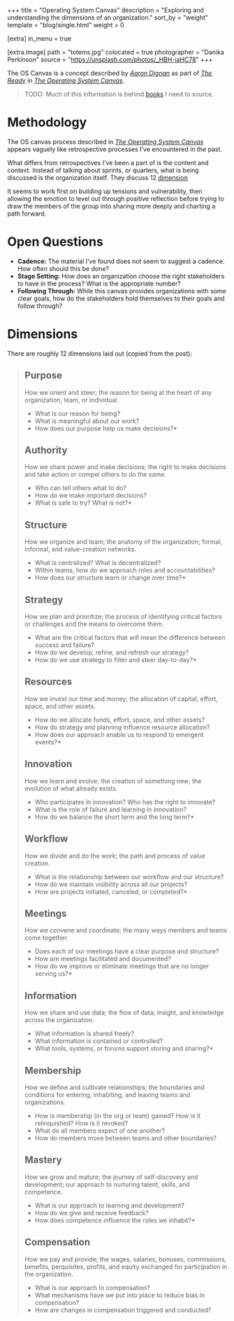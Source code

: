 +++
title = "Operating System Canvas"
description = "Exploring and understanding the dimensions of an organization."
sort_by = "weight"
template =  "blog/single.html"
weight = 0

[extra]
in_menu = true

[extra.image]
path = "totems.jpg"
colocated = true
photographer = "Danika Perkinson"
source = "https://unsplash.com/photos/_HBH-iaHC78"
+++

The OS Canvas is a concept described by [*Aaron Dignan*](https://twitter.com/aarondignan) as part of [*The Ready*](the-ready) in [*The Operating System Canvas*](operating-system-canvas).

> TODO: Much of this information is behind [books](https://www.russellbooks.com/books/brave-new-work-are-you-ready-to-reinvent-your-organization-0525536205/) I need to source.

# Methodology

The OS canvas process described in [*The Operating System Canvas*](operating-system-canvas) appears vaguely like retrospective processes I've encountered in the past.

What differs from retrospectives I've been a part of is the content and context. Instead of talking about sprints, or quarters, what is being discussed is the organization itself. They discuss 12 [dimension](#dimensions)

It seems to work first on building up tensions and vulnerability, then allowing the emotion to level out through positive reflection before trying to draw the members of the group into sharing more deeply and charting a path forward.

# Open Questions

* **Cadence:** The material I've found does not seem to suggest a cadence. How often should this be done?
* **Stage Setting:** How does an organization choose the right stakeholders to have in the process? What is the appropriate number?
* **Following Through:** While this canvas provides organizations with some clear goals, how do the stakeholders hold themselves to their goals and follow through?

# Dimensions

There are roughly 12 dimensions laid out (copied from the post):
>
> ## Purpose
>
>  How we orient and steer; the reason for being at the heart of any organization, team, or individual.
>
>  * What is our reason for being?
>  * What is meaningful about our work?
>  * How does our purpose help us make decisions?* 
>
> ## Authority
>
>  How we share power and make decisions; the right to make decisions and take action or compel others to do the same.
>
>  * Who can tell others what to do?
>  * How do we make important decisions?
>  * What is safe to try? What is not?* 
>
> ## Structure
>
>  How we organize and team; the anatomy of the organization; formal, informal, and value-creation networks.
>
>  * What is centralized? What is decentralized?
>  * Within teams, how do we approach roles and accountabilities?
>  * How does our structure learn or change over time?* 
>
> ## Strategy
>
>  How we plan and prioritize; the process of identifying critical factors or challenges and the means to overcome them.
>
>  * What are the critical factors that will mean the difference between success and failure?
>  * How do we develop, refine, and refresh our strategy?
>  * How do we use strategy to filter and steer day-to-day?* 
>
> ## Resources
>
>  How we invest our time and money; the allocation of capital, effort, space, and other assets.
>
>  * How do we allocate funds, effort, space, and other assets?
>  * How do strategy and planning influence resource allocation?
>  * How does our approach enable us to respond to emergent events?* 
>
> ## Innovation
>
>  How we learn and evolve; the creation of something new; the evolution of what already exists.
>
>  * Who participates in innovation? Who has the right to innovate?
>  * What is the role of failure and learning in innovation?
>  * How do we balance the short term and the long term?* 
>
> ## Workflow
>
>  How we divide and do the work; the path and process of value creation.
>
>  * What is the relationship between our workflow and our structure?
>  * How do we maintain visibility across all our projects?
>  * How are projects initiated, canceled, or completed?* 
>
> ## Meetings
>
>  How we convene and coordinate; the many ways members and teams come together.
>
>  * Does each of our meetings have a clear purpose and structure?
>  * How are meetings facilitated and documented?
>  * How do we improve or eliminate meetings that are no longer serving us?* 
>
> ## Information
>
>  How we share and use data; the flow of data, insight, and knowledge across the organization.
>
>  * What information is shared freely?
>  * What information is contained or controlled?
>  * What tools, systems, or forums support storing and sharing?* 
>
> ## Membership
>
>  How we define and cultivate relationships; the boundaries and conditions for entering, inhabiting, and leaving teams and organizations.
>
>  * How is membership (in the org or team) gained? How is it relinquished? How is it revoked?
>  * What do all members expect of one another?
>  * How do members move between teams and other boundaries?
>
> ## Mastery
>
>  How we grow and mature; the journey of self-discovery and development; our approach to nurturing talent, skills, and competence.
>
>  * What is our approach to learning and development?
>  * How do we give and receive feedback?
>  * How does competence influence the roles we inhabit?* 
>
> ## Compensation
>
>  How we pay and provide; the wages, salaries, bonuses, commissions, benefits, perquisites, profits, and equity exchanged for participation in the organization.
>
>  * What is our approach to compensation?
>  * What mechanisms have we put into place to reduce bias in compensation?
>  * How are changes in compensation triggered and conducted?


[the-ready]: https://theready.com/
[operating-system-canvas]: https://medium.com/the-ready/the-operating-system-canvas-420b8b4df062
[operating-system-canvas-2.0-pdf]: https://static1.squarespace.com/static/55c3fe0fe4b065156c5dba36/t/5c5dc7807817f7620b198e1f/1549649793087/OS+Canvas+2.0.pdf
